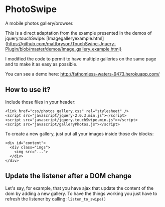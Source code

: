 PhotoSwipe
==========

A mobile photos gallery/browser.

This is a direct adaptation from the example presented in the demos of jquery.touchSwipe: [Imagegalleryexample.html]{https://github.com/mattbryson/TouchSwipe-Jquery-Plugin/blob/master/demos/Image_gallery_example.html}

I modified the code to permit to have multiple galleries on the same page and to make it as easy as possible.

You can see a demo here: http://fathomless-waters-9473.herokuapp.com/

How to use it?
--------------

Include those files in your header:

    <link href="css/photos_gallery.css" rel="stylesheet" />
    <script src="javascript/jquery-2.0.3.min.js"></script>
    <script src="javascript/jquery.touchSwipe.min.js"></script>
    <script src="javascript/galleryPhotos.js"></script>

To create a new gallery, just put all your images inside those div blocks:

    <div id="content">
      <div class="imgs">
        <img src="...">
      </div>
    </div>

Update the listener after a DOM change
--------------------------------------

Let's say, for example, that you have ajax that update the content of the dom by adding a new gallery. To have the things working you just have to refresh the listener by calling: `listen_to_swipe()`
